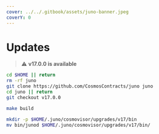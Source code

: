```yaml
---
cover: ../../.gitbook/assets/juno-banner.jpeg
coverY: 0
---
```


# Updates

> ⚠️ **v17.0.0 is available**

```bash
cd $HOME || return
rm -rf juno
git clone https://github.com/CosmosContracts/juno juno
cd juno || return
git checkout v17.0.0

make build

mkdir -p $HOME/.juno/cosmovisor/upgrades/v17/bin
mv bin/junod $HOME/.juno/cosmovisor/upgrades/v17/bin/
```
